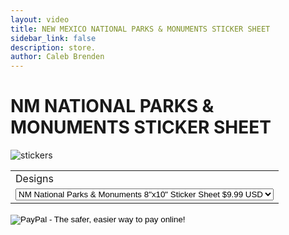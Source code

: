 ```yaml
---
layout: video
title: NEW MEXICO NATIONAL PARKS & MONUMENTS STICKER SHEET
sidebar_link: false
description: store.
author: Caleb Brenden
---
```

<h1 class="page-title homepage-title">NM NATIONAL PARKS & MONUMENTS STICKER SHEET</h1>
<div id="split-div-wrapper">
  <div id="left-div">
    <img src="{{ site.baseurl }}/images/sticker-sheet-temp.png" alt="stickers">
  </div>
    <div id="right-div">
    	<!--  PAYPAL BUTTON  -->
<form action="https://www.paypal.com/cgi-bin/webscr" method="post" target="_top">
<input type="hidden" name="cmd" value="_s-xclick">
<input type="hidden" name="hosted_button_id" value="QPWHADLVK9SJ4">
<table>
<tr><td><input type="hidden" name="on0" value="Designs">Designs</td></tr><tr><td><select name="os0">
	<option value="NM National Parks & Monuments 8"x10" Sticker Sheet">NM National Parks & Monuments 8"x10" Sticker Sheet $9.99 USD</option>
	<option value="Albuquerque, NM Die Cut Sticker">Albuquerque, NM Die Cut Sticker $3.00 USD</option>
	<option value="Shiprock, NM Circle Sticker - Day">Shiprock, NM Circle Sticker - Day $3.00 USD</option>
	<option value="Shiprock, NM Circle Sticker - Night">Shiprock, NM Circle Sticker - Night $3.00 USD</option>
</select> </td></tr>
</table>
<input type="hidden" name="currency_code" value="USD">
<input type="image" src="https://www.paypalobjects.com/en_US/i/btn/btn_buynowCC_LG.gif" border="0" name="submit" alt="PayPal - The safer, easier way to pay online!">
<img alt="" border="0" src="https://www.paypalobjects.com/en_US/i/scr/pixel.gif" width="1" height="1">
</form>
	</div>
</div>






